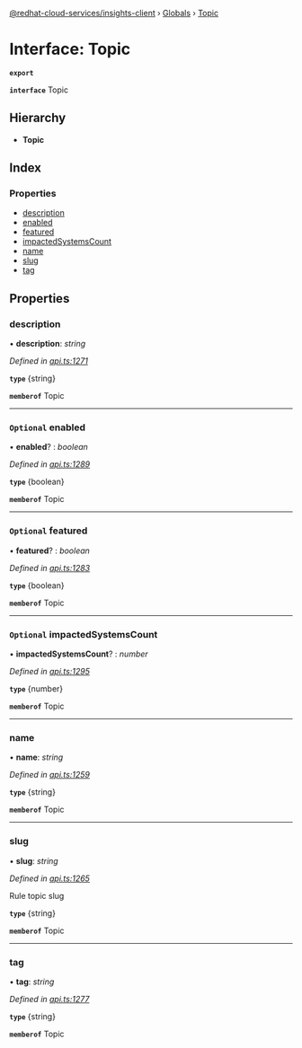 [@redhat-cloud-services/insights-client](../README.md) › [Globals](../globals.md) › [Topic](topic.md)

# Interface: Topic

**`export`** 

**`interface`** Topic

## Hierarchy

* **Topic**

## Index

### Properties

* [description](topic.md#description)
* [enabled](topic.md#optional-enabled)
* [featured](topic.md#optional-featured)
* [impactedSystemsCount](topic.md#optional-impactedsystemscount)
* [name](topic.md#name)
* [slug](topic.md#slug)
* [tag](topic.md#tag)

## Properties

###  description

• **description**: *string*

*Defined in [api.ts:1271](https://github.com/RedHatInsights/javascript-clients/blob/master/packages/insights/api.ts#L1271)*

**`type`** {string}

**`memberof`** Topic

___

### `Optional` enabled

• **enabled**? : *boolean*

*Defined in [api.ts:1289](https://github.com/RedHatInsights/javascript-clients/blob/master/packages/insights/api.ts#L1289)*

**`type`** {boolean}

**`memberof`** Topic

___

### `Optional` featured

• **featured**? : *boolean*

*Defined in [api.ts:1283](https://github.com/RedHatInsights/javascript-clients/blob/master/packages/insights/api.ts#L1283)*

**`type`** {boolean}

**`memberof`** Topic

___

### `Optional` impactedSystemsCount

• **impactedSystemsCount**? : *number*

*Defined in [api.ts:1295](https://github.com/RedHatInsights/javascript-clients/blob/master/packages/insights/api.ts#L1295)*

**`type`** {number}

**`memberof`** Topic

___

###  name

• **name**: *string*

*Defined in [api.ts:1259](https://github.com/RedHatInsights/javascript-clients/blob/master/packages/insights/api.ts#L1259)*

**`type`** {string}

**`memberof`** Topic

___

###  slug

• **slug**: *string*

*Defined in [api.ts:1265](https://github.com/RedHatInsights/javascript-clients/blob/master/packages/insights/api.ts#L1265)*

Rule topic slug

**`type`** {string}

**`memberof`** Topic

___

###  tag

• **tag**: *string*

*Defined in [api.ts:1277](https://github.com/RedHatInsights/javascript-clients/blob/master/packages/insights/api.ts#L1277)*

**`type`** {string}

**`memberof`** Topic
